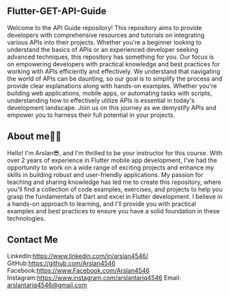 ## Flutter-GET-API-Guide
Welcome to the API Guide repository! This repository aims to provide developers with comprehensive resources and tutorials on integrating various APIs into their projects. Whether you're a beginner looking to understand the basics of APIs or an experienced developer seeking advanced techniques, this repository has something for you.
Our focus is on empowering developers with practical knowledge and best practices for working with APIs efficiently and effectively. We understand that navigating the world of APIs can be daunting, so our goal is to simplify the process and provide clear explanations along with hands-on examples.
Whether you're building web applications, mobile apps, or automating tasks with scripts, understanding how to effectively utilize APIs is essential in today's development landscape. Join us on this journey as we demystify APIs and empower you to harness their full potential in your projects.

## About me👨‍🏫
Hello! I'm Arslan😎, and I'm thrilled to be your instructor for this course. With over 2 years of experience in Flutter mobile app development, I've had the opportunity to work on a wide range of exciting projects and enhance my skills in building robust and user-friendly applications.
My passion for teaching and sharing knowledge has led me to create this repository, where you'll find a collection of code examples, exercises, and projects to help you grasp the fundamentals of Dart and excel in Flutter development. I believe in a hands-on approach to learning, and I'll provide you with practical examples and best practices to ensure you have a solid foundation in these technologies.


## Contact Me

LinkedIn:https://www.linkedin.com/in/arslan4546/
GitHub:https://github.com/Arslan4546
Facebook:https://www.Facebook.com/Arslan4546
Instagram:https://www.instagram.com/arslantariq4546
Email: arslantariq4546@gmail.com

